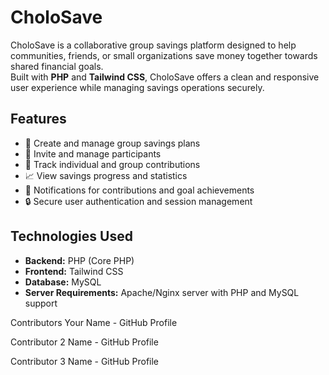 # CholoSave

CholoSave is a collaborative group savings platform designed to help communities, friends, or small organizations save money together towards shared financial goals.  
Built with **PHP** and **Tailwind CSS**, CholoSave offers a clean and responsive user experience while managing savings operations securely.

## Features

- 🏦 Create and manage group savings plans
- 👥 Invite and manage participants
- 💸 Track individual and group contributions
- 📈 View savings progress and statistics
- 🔔 Notifications for contributions and goal achievements
- 🔒 Secure user authentication and session management

## Technologies Used

- **Backend:** PHP (Core PHP)
- **Frontend:** Tailwind CSS
- **Database:** MySQL
- **Server Requirements:** Apache/Nginx server with PHP and MySQL support

Contributors
Your Name - GitHub Profile

Contributor 2 Name - GitHub Profile

Contributor 3 Name - GitHub Profile
